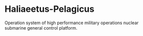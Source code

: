 # Haliaeetus-Pelagicus
Operation system of high performance military operations nuclear submarine general control platform.
